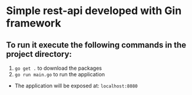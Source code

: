 # Simple rest-api developed with Gin framework

## To run it execute the following commands in the project directory:
1. `go get .` to download the packages
2. `go run main.go` to run the application

- The application will be exposed at: `localhost:8080`